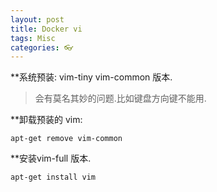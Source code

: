 ```yaml
---
layout: post
title: Docker vi
tags: Misc
categories: 👓
---
```


**系统预装:
vim-tiny  vim-common 版本. 
> 会有莫名其妙的问题.比如键盘方向键不能用.

**卸载预装的 vim:

`apt-get remove vim-common`


**安装vim-full 版本.

`apt-get install vim`

